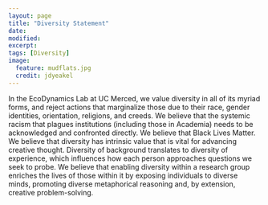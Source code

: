 ```yaml
---
layout: page
title: "Diversity Statement"
date: 
modified:
excerpt:
tags: [Diversity]
image:
  feature: mudflats.jpg
  credit: jdyeakel
---
```


In the EcoDynamics Lab at UC Merced, we value diversity in all of its myriad forms, and reject actions that marginalize those due to their race, gender identities, orientation, religions, and creeds. We believe that the systemic racism that plagues institutions (including those in Academia) needs to be acknowledged and confronted directly. We believe that Black Lives Matter. We believe that diversity has intrinsic value that is vital for advancing creative thought. Diversity of background translates to diversity of experience, which influences how each person approaches questions we seek to probe. We believe that enabling diversity within a research group enriches the lives of those within it by exposing individuals to diverse minds, promoting diverse metaphorical reasoning and, by extension, creative problem-solving.